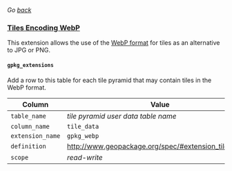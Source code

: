 _Go [back](../getting-started.md)_

### [Tiles Encoding WebP](http://www.geopackage.org/spec120/#extension_tiles_webp)
This extension allows the use of the [WebP format](https://developers.google.com/speed/webp/) for tiles as an alternative to JPG or PNG.

#### `gpkg_extensions`
Add a row to this table for each tile pyramid that may contain tiles in the WebP format.

| Column        | Value           |
| ------------- |-------------|
| `table_name`  | _tile pyramid user data table name_ |
| `column_name` | `tile_data` |
| `extension_name` | `gpkg_webp` |
| `definition`  | http://www.geopackage.org/spec/#extension_tiles_webp |
| `scope`   | _read-write_  |

